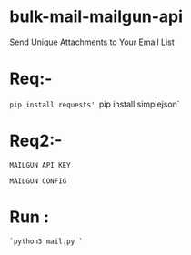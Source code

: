 # bulk-mail-mailgun-api
Send Unique Attachments to Your Email List 

# Req:-

 `pip install requests'
 `pip install simplejson`

# Req2:-

	MAILGUN API KEY
	
	MAILGUN CONFIG

# Run :

	`python3 mail.py `
